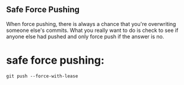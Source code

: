 
## Safe Force Pushing

When force pushing, there is always a chance that you're overwriting someone else's commits. What you really want to do is check to see if anyone else had pushed and only force push if the answer is no. 

# safe force pushing:
    git push --force-with-lease